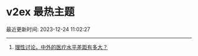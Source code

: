 # v2ex 最热主题

最近更新时间: 2023-12-24 11:02:27

--- 
1. [理性讨论，中外的医疗水平差距有多大？](https://www.v2ex.com/t/1002946) 
